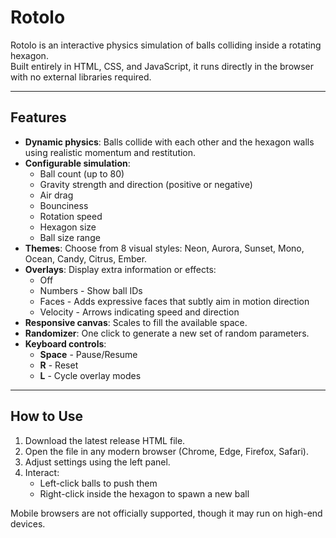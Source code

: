 # Rotolo

Rotolo is an interactive physics simulation of balls colliding inside a rotating hexagon.  
Built entirely in HTML, CSS, and JavaScript, it runs directly in the browser with no external libraries required.

---

## Features

- **Dynamic physics**: Balls collide with each other and the hexagon walls using realistic momentum and restitution.
- **Configurable simulation**:
  - Ball count (up to 80)
  - Gravity strength and direction (positive or negative)
  - Air drag
  - Bounciness
  - Rotation speed
  - Hexagon size
  - Ball size range
- **Themes**: Choose from 8 visual styles: Neon, Aurora, Sunset, Mono, Ocean, Candy, Citrus, Ember.
- **Overlays**: Display extra information or effects:
  - Off
  - Numbers - Show ball IDs
  - Faces - Adds expressive faces that subtly aim in motion direction
  - Velocity - Arrows indicating speed and direction
- **Responsive canvas**: Scales to fill the available space.
- **Randomizer**: One click to generate a new set of random parameters.
- **Keyboard controls**:
  - **Space** - Pause/Resume
  - **R** - Reset
  - **L** - Cycle overlay modes

---

## How to Use

1. Download the latest release HTML file. 
2. Open the file in any modern browser (Chrome, Edge, Firefox, Safari).
3. Adjust settings using the left panel.
4. Interact:
   - Left-click balls to push them
   - Right-click inside the hexagon to spawn a new ball

Mobile browsers are not officially supported, though it may run on high-end devices.

